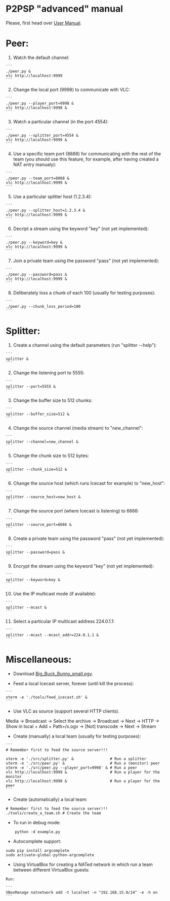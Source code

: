 P2PSP "advanced" manual
=======================

Please, first head over [User Manual](../user-manual/README.md).

# Peer:

<!-- {{{  -->

1. Watch the default channel:

<!-- {{{  -->

    ```
    ./peer.py &
    vlc http://localhost:9999
    ```

<!-- }}} -->

2. Change the local port (9998) to communicate with VLC:<!-- {{{  -->	```	./peer.py --player_port=9998 &	vlc http://localhost:9998 &	```<!-- }}} -->3. Watch a particular channel (in the port 4554):<!-- {{{  -->    ```    ./peer.py --splitter_port=4554 &    vlc http://localhost:9999 &    ```<!-- }}} -->    4. Use a specific team port (8888) for communicating with the rest of   the team (you should use this feature, for example, after having   created a NAT entry manualy):<!-- {{{  -->    ```    ./peer.py --team_port=8888 &    vlc http://localhost:9999 &    ```<!-- }}} -->5. Use a particular splitter host (1.2.3.4):<!-- {{{  -->    ```    ./peer.py --splitter_host=1.2.3.4 &    vlc http://localhost:9999 &    ```<!-- }}} -->6. Decript a stream using the keyword "key" (not yet implemented):<!-- {{{  -->    ```    ./peer.py --keyword=key &    vlc http://localhost:9999 &    ```<!-- }}} -->7. Join a private team using the password "pass" (not yet implemented):<!-- {{{  -->    ```    ./peer.py --password=pass &    vlc http://localhost:9999 &    ```<!-- }}} -->8. Deliberately loss a chunk of each 100 (usually for testing purposes):<!-- {{{  -->    ```    ./peer.py --chunk_loss_period=100    ```<!-- }}} --><!-- }}} -->

# Splitter:
<!-- {{{  -->1. Create a channel using the default parameters (run "splitter --help"):<!-- {{{  -->    ```    splitter &    ```<!-- }}} -->2. Change the listening port to 5555:<!-- {{{  -->    ```    splitter --port=5555 &    ```<!-- }}} -->3. Change the buffer size to 512 chunks:<!-- {{{  -->    ```    splitter --buffer_size=512 &    ```<!-- }}} -->4. Change the source channel (media stream) to "new_channel":<!-- {{{  -->    ```    splitter --channel=new_channel &    ```<!-- }}} -->5. Change the chunk size to 512 bytes:<!-- {{{  -->    ```    splitter --chunk_size=512 &    ```<!-- }}} -->6. Change the source host (which runs Icecast for example) to   "new_host":<!-- {{{  -->    ```    splitter --source_host=new_host &    ```<!-- }}} -->7. Change the source port (where Icecast is listening) to 6666:<!-- {{{  -->    ```    splitter --source_port=6666 &    ```<!-- }}} -->8. Create a private team using the password "pass" (not yet implemented):<!-- {{{  -->    ```    splitter --password=pass &    ```<!-- }}} -->9. Encrypt the stream using the keyword "key" (not yet implemented):<!-- {{{  -->    ```    splitter --keyword=key &    ```<!-- }}} -->10. Use the IP multicast mode (if available):<!-- {{{  -->    ```    splitter --mcast &    ```<!-- }}} -->11. Select a particular IP multicast address 224.0.1.1:<!-- {{{  -->    ```    splitter --mcast --mcast_addr=224.0.1.1 &    ```<!-- }}} --><!-- }}} -->

# Miscellaneous:
<!-- {{{  -->

* Download
[Big_Buck_Bunny_small.ogv](http://commons.wikimedia.org/wiki/File:Big_Buck_Bunny_small.ogv).

* Feed a local Icecast server, forever (until kill the process):
<!-- {{{  -->    ```    xterm -e './tools/feed_icecast.sh' &    ```<!-- }}} -->

* Use VLC as source (support several HTTP clients).
<!-- {{{  -->   Media -> Broadcast -> Select the archive -> Broadcast -> Next -> HTTP ->   Show in local + Add + Path=/x.ogv -> [Not] transcode -> Next -> Stream<!-- }}} -->

* Create (manually) a local team (usually for testing purposes):
<!-- {{{  -->

    ```
    # Remember first to feed the source server!!!
                                                             
    xterm -e './src/splitter.py' &                # Run a splitter
    xterm -e './src/peer.py' &                    # Run a (monitor) peer
    xterm -e './src/peer.py --player_port=9998' & # Run a peer
    vlc http://localhost:9999 &                   # Run a player for the monitor
    vlc http://localhost:9998 &                   # Run a player for the peer
    ```

<!-- }}} -->

* Create (automatically) a local team:
<!-- {{{  -->    # Remember first to feed the source server!!!    ./tools/create_a_team.sh # Create the team<!-- }}} -->

* To run in debug mode:
<!-- {{{  -->        python -d example.py<!-- }}} -->

* Autocomplete support:
<!-- {{{  -->	sudo pip install argcomplete	sudo activate-global-python-argcomplete<!-- }}} -->
        
* Using VirtualBox for creating a NATed network in which run a team
  between different VirtualBox guests:
<!-- {{{  -->	Run:    ```    VBoxManage natnetwork add -t localnet -n "192.168.15.0/24" -e -h on    ```<!-- }}} -->

<!-- }}} -->
